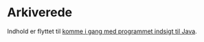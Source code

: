 <properties 
    pageTitle="arkiverede" 
    description="arkiveret indhold" 
    services="application-insights" 
    documentationCenter=""
    authors="alancameronwills" 
    manager="douge"/>

<tags 
    ms.service="application-insights" 
    ms.workload="tbd" 
    ms.tgt_pltfrm="ibiza" 
    ms.devlang="na" 
    ms.topic="article" 
    ms.date="03/01/2016" 
    ms.author="awills"/>
 
# <a name="archived"></a>Arkiverede

Indhold er flyttet til [komme i gang med programmet indsigt til Java](app-insights-java-get-started.md).
 